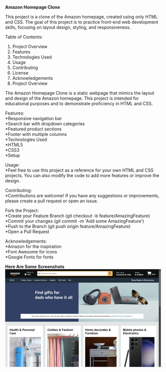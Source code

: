 <b>Amazon Homepage Clone</b></br>

This project is a clone of the Amazon homepage, created using only HTML and CSS. The goal of this project is to practice front-end web development skills, focusing on layout design, styling, and responsiveness.</br>

Table of Contents:
1. Project Overview</br>
2. Features</br>
3. Technologies Used</br>
4. Usage</br>
5. Contributing</br>
6. License</br>
7. Acknowledgements</br>
8. Project Overview</br>


The Amazon Homepage Clone is a static webpage that mimics the layout and design of the Amazon homepage. This project is intended for educational purposes and to demonstrate proficiency in HTML and CSS.</br>


Features:</br>
*Responsive navigation bar</br>
*Search bar with dropdown categories</br>
*Featured product sections</br>
*Footer with multiple columns</br>
*Technologies Used</br>
*HTML5</br>
*CSS3</br>
*Setup</br>

Usage:</br>
*Feel free to use this project as a reference for your own HTML and CSS projects. You can also modify the code to add more features or improve the design.</br>

Contributing:</br>
*Contributions are welcome! If you have any suggestions or improvements, please create a pull request or open an issue.</br>

Fork the Project:</br>
*Create your Feature Branch (git checkout -b feature/AmazingFeature)</br>
*Commit your changes (git commit -m 'Add some AmazingFeature')</br>
*Push to the Branch (git push origin feature/AmazingFeature)</br>
*Open a Pull Request</br>

Acknowledgements:</br>
*Amazon for the inspiration</br>
*Font Awesome for icons</br>
*Google Fonts for fonts</br>


<b> Here Are Some Screenshots</b>
 <img src="ss1.png" alt="Amazon Sceenshot">
